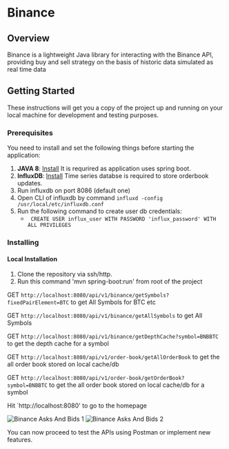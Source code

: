 # Binance

## Overview
Binance is a lightweight Java library for interacting with the Binance API, providing buy and sell strategy on the basis of historic data simulated as real time data

## Getting Started

These instructions will get you a copy of the project up and running on your local machine for development and testing purposes.

### Prerequisites

You need to install and set the following things before starting the application:

1. **JAVA 8**: [Install](https://www.oracle.com/technetwork/java/javase/overview/java8-2100321.html) It is requrired as application uses spring boot.
2. **InfluxDB**: [Install](https://docs.influxdata.com/influxdb/v1.7/introduction/installation/) Time series databse is required to store orderbook updates.
3. Run influxdb on port 8086 (default one)
4. Open CLI of influxdb by command `influxd -config /usr/local/etc/influxdb.conf`
5. Run the following command to create user db credentials:
    - ` CREATE USER influx_user WITH PASSWORD 'influx_password' WITH ALL PRIVILEGES`

### Installing

#### Local Installation

1. Clone the repository via ssh/http.
2. Run this command 'mvn spring-boot:run' from root of the project

GET `http://localhost:8080/api/v1/binance/getSymbols?fixedPairElement=BTC` to get All Symbols for BTC etc

GET `http://localhost:8080/api/v1/binance/getAllSymbols` to get All Symbols

GET `http://localhost:8080/api/v1/binance/getDepthCache?symbol=BNBBTC` to get the depth cache for a symbol

GET `http://localhost:8080/api/v1/order-book/getAllOrderBook` to get the all order book stored on local cache/db

GET `http://localhost:8080/api/v1/order-book/getOrderBook?symbol=BNBBTC` to get the all order book stored on local cache/db for a symbol

Hit `http://localhost:8080' to go to the homepage

![Binance Asks And Bids 1](./binance_png1)
![Binance Asks And Bids 2](./binance_png2)

You can now proceed to test the APIs using Postman or implement new features.
